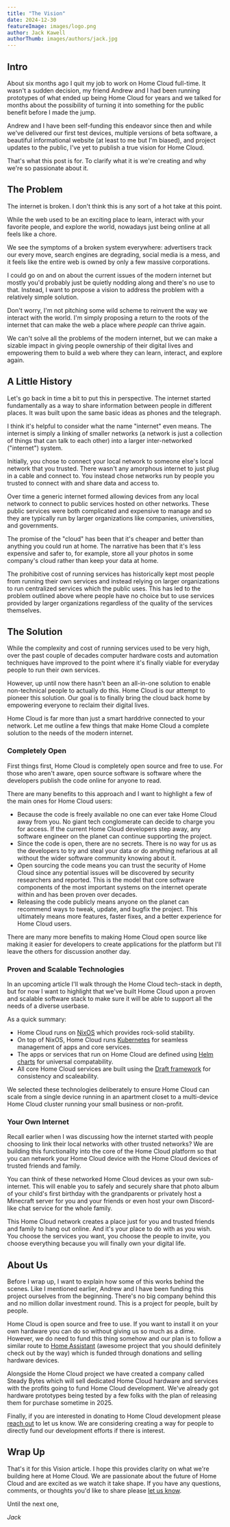 ```yaml
---
title: "The Vision"
date: 2024-12-30
featureImage: images/logo.png
author: Jack Kawell
authorThumb: images/authors/jack.jpg
---
```


## Intro

About six months ago I quit my job to work on Home Cloud full-time. It wasn't a sudden decision, my friend Andrew and I had been running prototypes of what ended up being Home Cloud for years and we talked for months about the possibility of turning it into something for the public benefit before I made the jump.

Andrew and I have been self-funding this endeavor since then and while we've delivered our first test devices, multiple versions of beta software, a beautiful informational website (at least to me but I'm biased), and project updates to the public, I've yet to publish a true vision for Home Cloud.

That's what this post is for. To clarify what it is we're creating and why we're so passionate about it.

## The Problem

The internet is broken. I don't think this is any sort of a hot take at this point.

While the web used to be an exciting place to learn, interact with your favorite people, and explore the world, nowadays just being online at all feels like a chore.

We see the symptoms of a broken system everywhere: advertisers track our every move, search engines are degrading, social media is a mess, and it feels like the entire web is owned by only a few massive corporations.

I could go on and on about the current issues of the modern internet but mostly you'd probably just be quietly nodding along and there's no use to that. Instead, I want to propose a vision to address the problem with a relatively simple solution.

Don't worry, I'm not pitching some wild scheme to reinvent the way we interact with the world. I'm simply proposing a return to the roots of the internet that can make the web a place where *people* can thrive again.

We can't solve all the problems of the modern internet, but we can make a sizable impact in giving people ownership of their digital lives and empowering them to build a web where they can learn, interact, and explore again.

## A Little History

Let's go back in time a bit to put this in perspective. The internet started fundamentally as a way to share information between people in different places. It was built upon the same basic ideas as phones and the telegraph.

I think it's helpful to consider what the name "internet" even means. The internet is simply a linking of smaller networks (a network is just a collection of things that can talk to each other) into a larger inter-networked ("internet") system.

Initially, you chose to connect your local network to someone else's local network that you trusted. There wasn't any amorphous internet to just plug in a cable and connect to. You instead chose networks run by people you trusted to connect with and share data and access to.

Over time a generic internet formed allowing devices from any local network to connect to public services hosted on other networks. These public services were both complicated and expensive to manage and so they are typically run by larger organizations like companies, universities, and governments.

The promise of the "cloud" has been that it's cheaper and better than anything you could run at home. The narrative has been that it's less expensive and safer to, for example, store all your photos in some company's cloud rather than keep your data at home.

The prohibitive cost of running services has historically kept most people from running their own services and instead relying on larger organizations to run centralized services which the public uses. This has led to the problem outlined above where people have no choice but to use services provided by larger organizations regardless of the quality of the services themselves.

## The Solution

While the complexity and cost of running services used to be very high, over the past couple of decades computer hardware costs and automation techniques have improved to the point where it's finally viable for everyday people to run their own services.

However, up until now there hasn't been an all-in-one solution to enable non-technical people to actually do this. Home Cloud is our attempt to pioneer this solution. Our goal is to finally bring the cloud back home by empowering everyone to reclaim their digital lives.

Home Cloud is far more than just a smart harddrive connected to your network. Let me outline a few things that make Home Cloud a complete solution to the needs of the modern internet.

### Completely Open

First things first, Home Cloud is completely open source and free to use. For those who aren't aware, open source software is software where the developers publish the code online for anyone to read.

There are many benefits to this approach and I want to highlight a few of the main ones for Home Cloud users:

- Because the code is freely available no one can ever take Home Cloud away from you. No giant tech conglomerate can decide to charge you for access. If the current Home Cloud developers step away, any software engineer on the planet can continue supporting the project.
- Since the code is open, there are no secrets. There is no way for us as the developers to try and steal your data or do anything nefarious at all without the wider software community knowing about it.
- Open sourcing the code means you can trust the security of Home Cloud since any potential issues will be discovered by security researchers and reported. This is the model that core software components of the most important systems on the internet operate within and has been proven over decades.
- Releasing the code publicly means anyone on the planet can recommend ways to tweak, update, and bugfix the project. This ultimately means more features, faster fixes, and a better experience for Home Cloud users.

There are many more benefits to making Home Cloud open source like making it easier for developers to create applications for the platform but I'll leave the others for discussion another day.

### Proven and Scalable Technologies

In an upcoming article I'll walk through the Home Cloud tech-stack in depth, but for now I want to highlight that we've built Home Cloud upon a proven and scalable software stack to make sure it will be able to support all the needs of a diverse userbase.

As a quick summary:

- Home Cloud runs on [NixOS](https://nixos.org/) which provides rock-solid stability.
- On top of NixOS, Home Cloud runs [Kubernetes](https://kubernetes.io/) for seamless management of apps and core services.
- The apps or services that run on Home Cloud are defined using [Helm charts](https://helm.sh/) for universal compatability.
- All core Home Cloud services are built using the [Draft framework](https://github.com/steady-bytes/draft) for consistency and scaleability.

We selected these technologies deliberately to ensure Home Cloud can scale from a single device running in an apartment closet to a multi-device Home Cloud cluster running your small business or non-profit.

### Your Own Internet

Recall earlier when I was discussing how the internet started with people choosing to link their local networks with other trusted networks? We are building this functionality into the core of the Home Cloud platform so that you can network your Home Cloud device with the Home Cloud devices of trusted friends and family.

You can think of these networked Home Cloud devices as your own sub-internet. This will enable you to safely and securely share that photo album of your child's first birthday with the grandparents or privately host a Minecraft server for you and your friends or even host your own Discord-like chat service for the whole family.

This Home Cloud network creates a place just for you and trusted friends and family to hang out online. And it's your place to do with as you wish. You choose the services you want, you choose the people to invite, you choose everything because you will finally own your digital life.

## About Us

Before I wrap up, I want to explain how some of this works behind the scenes. Like I mentioned earlier, Andrew and I have been funding this project ourselves from the beginning. There's no big company behind this and no million dollar investment round. This is a project for people, built by people.

Home Cloud is open source and free to use. If you want to install it on your own hardware you can do so without giving us so much as a dime. However, we do need to fund this thing somehow and our plan is to follow a similar route to [Home Assistant](https://www.home-assistant.io/) (awesome project that you should definitely check out by the way) which is funded through donations and selling hardware devices.

Alongside the Home Cloud project we have created a company called Steady Bytes which will sell dedicated Home Cloud hardware and services with the profits going to fund Home Cloud development. We've already got hardware prototypes being tested by a few folks with the plan of releasing them for purchase sometime in 2025.

Finally, if you are interested in donating to Home Cloud development please [reach out](/contact) to let us know. We are considering creating a way for people to directly fund our development efforts if there is interest.

## Wrap Up

That's it for this Vision article. I hope this provides clarity on what we're building here at Home Cloud. We are passionate about the future of Home Cloud and are excited as we watch it take shape. If you have any questions, comments, or thoughts you'd like to share please [let us know](/contact).

Until the next one,

*Jack*
